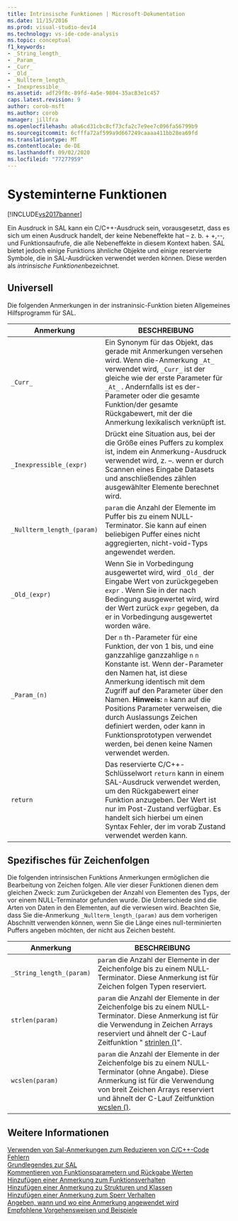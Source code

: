 ```yaml
---
title: Intrinsische Funktionen | Microsoft-Dokumentation
ms.date: 11/15/2016
ms.prod: visual-studio-dev14
ms.technology: vs-ide-code-analysis
ms.topic: conceptual
f1_keywords:
- _String_length_
- _Param_
- _Curr_
- _Old_
- _Nullterm_length_
- _Inexpressible_
ms.assetid: adf29f8c-89fd-4a5e-9804-35ac83e1c457
caps.latest.revision: 9
author: corob-msft
ms.author: corob
manager: jillfra
ms.openlocfilehash: a0a6cd31cbc8cf73cfa2c7e9ee7c096fa56799b9
ms.sourcegitcommit: 6cfffa72af599a9d667249caaaa411bb28ea69fd
ms.translationtype: MT
ms.contentlocale: de-DE
ms.lasthandoff: 09/02/2020
ms.locfileid: "77277959"
---
```

# <a name="intrinsic-functions"></a>Systeminterne Funktionen
[!INCLUDE[vs2017banner](../includes/vs2017banner.md)]

Ein Ausdruck in SAL kann ein C/C++-Ausdruck sein, vorausgesetzt, dass es sich um einen Ausdruck handelt, der keine Nebeneffekte hat – z. b. + +,--, und Funktionsaufrufe, die alle Nebeneffekte in diesem Kontext haben.  SAL bietet jedoch einige Funktions ähnliche Objekte und einige reservierte Symbole, die in SAL-Ausdrücken verwendet werden können. Diese werden als *intrinsische Funktionen*bezeichnet.  
  
## <a name="general-purpose"></a>Universell  
 Die folgenden Anmerkungen in der instraninsic-Funktion bieten Allgemeines Hilfsprogramm für SAL.  
  
|Anmerkung|BESCHREIBUNG|  
|----------------|-----------------|  
|`_Curr_`|Ein Synonym für das Objekt, das gerade mit Anmerkungen versehen wird.  Wenn die-Anmerkung `_At_` verwendet wird, `_Curr_` ist der gleiche wie der erste Parameter für `_At_` .  Andernfalls ist es der-Parameter oder die gesamte Funktion/der gesamte Rückgabewert, mit der die Anmerkung lexikalisch verknüpft ist.|  
|`_Inexpressible_(expr)`|Drückt eine Situation aus, bei der die Größe eines Puffers zu komplex ist, indem ein Anmerkung-Ausdruck verwendet wird, z. –. wenn er durch Scannen eines Eingabe Datasets und anschließendes zählen ausgewählter Elemente berechnet wird.|  
|`_Nullterm_length_(param)`|`param` die Anzahl der Elemente im Puffer bis zu einem NULL-Terminator. Sie kann auf einen beliebigen Puffer eines nicht aggregierten, nicht-void-Typs angewendet werden.|  
|`_Old_(expr)`|Wenn Sie in Vorbedingung ausgewertet wird, wird `_Old_` der Eingabe Wert von zurückgegeben `expr` .  Wenn Sie in der nach Bedingung ausgewertet wird, wird der Wert zurück `expr` gegeben, da er in Vorbedingung ausgewertet worden wäre.|  
|`_Param_(n)`|Der `n` th-Parameter für eine Funktion, der von 1 bis, und eine ganzzahlige ganzzahlige `n` `n` Konstante ist. Wenn der-Parameter den Namen hat, ist diese Anmerkung identisch mit dem Zugriff auf den Parameter über den Namen. **Hinweis:** `n` kann auf die Positions Parameter verweisen, die durch Auslassungs Zeichen definiert werden, oder kann in Funktionsprototypen verwendet werden, bei denen keine Namen verwendet werden.  |  
|`return`|Das reservierte C/C++-Schlüsselwort `return` kann in einem SAL-Ausdruck verwendet werden, um den Rückgabewert einer Funktion anzugeben.  Der Wert ist nur im Post-Zustand verfügbar. Es handelt sich hierbei um einen Syntax Fehler, der im vorab Zustand verwendet werden kann.|  
  
## <a name="string-specific"></a>Spezifisches für Zeichenfolgen  
 Die folgenden intrinsischen Funktions Anmerkungen ermöglichen die Bearbeitung von Zeichen folgen. Alle vier dieser Funktionen dienen dem gleichen Zweck: zum Zurückgeben der Anzahl von Elementen des Typs, der vor einem NULL-Terminator gefunden wurde. Die Unterschiede sind die Arten von Daten in den Elementen, auf die verwiesen wird. Beachten Sie, dass Sie die-Anmerkung `_Nullterm_length_(param)` aus dem vorherigen Abschnitt verwenden können, wenn Sie die Länge eines null-terminierten Puffers angeben möchten, der nicht aus Zeichen besteht.  
  
|Anmerkung|BESCHREIBUNG|  
|----------------|-----------------|  
|`_String_length_(param)`|`param` die Anzahl der Elemente in der Zeichenfolge bis zu einem NULL-Terminator. Diese Anmerkung ist für Zeichen folgen Typen reserviert.|  
|`strlen(param)`|`param` die Anzahl der Elemente in der Zeichenfolge bis zu einem NULL-Terminator. Diese Anmerkung ist für die Verwendung in Zeichen Arrays reserviert und ähnelt der C-Lauf Zeitfunktion " [strinlen ()](https://msdn.microsoft.com/library/16462f2a-1e0f-4eb3-be55-bf1c83f374c2)".|  
|`wcslen(param)`|`param` die Anzahl der Elemente in der Zeichenfolge bis zu einem NULL-Terminator (ohne Angabe). Diese Anmerkung ist für die Verwendung von breit Zeichen Arrays reserviert und ähnelt der C-Lauf Zeitfunktion [wcslen ()](https://msdn.microsoft.com/library/16462f2a-1e0f-4eb3-be55-bf1c83f374c2).|  
  
## <a name="see-also"></a>Weitere Informationen  
 [Verwenden von Sal-Anmerkungen zum Reduzieren von C/C++-Code Fehlern](../code-quality/using-sal-annotations-to-reduce-c-cpp-code-defects.md)   
 [Grundlegendes zur SAL](../code-quality/understanding-sal.md)   
 [Kommentieren von Funktionsparametern und Rückgabe Werten](../code-quality/annotating-function-parameters-and-return-values.md)   
 [Hinzufügen einer Anmerkung zum Funktionsverhalten](../code-quality/annotating-function-behavior.md)   
 [Hinzufügen einer Anmerkung zu Strukturen und Klassen](../code-quality/annotating-structs-and-classes.md)   
 [Hinzufügen einer Anmerkung zum Sperr Verhalten](../code-quality/annotating-locking-behavior.md)   
 [Angeben, wann und wo eine Anmerkung angewendet wird](../code-quality/specifying-when-and-where-an-annotation-applies.md)   
 [Empfohlene Vorgehensweisen und Beispiele](../code-quality/best-practices-and-examples-sal.md)
